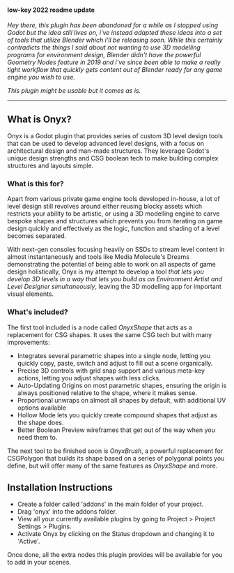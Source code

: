 #### low-key 2022 readme update
*Hey there, this plugin has been abandoned for a while as I stopped using Godot but the idea still lives on, i've instead adapted these ideas into a set of tools that utilize Blender which i'll be releasing soon.  While this certainly contradicts the things I said about not wanting to use 3D modelling programs for environment design, Blender didn't have the powerful Geometry Nodes feature in 2019 and i've since been able to make a really tight workflow that quickly gets content out of Blender ready for any game engine you wish to use.*

*This plugin might be usable but it comes as is.*


----


## What is Onyx?
Onyx is a Godot plugin that provides series of custom 3D level design tools that can be used to develop advanced level designs, with a focus on architectural design and man-made structures.  They leverage Godot's unique design strengths and CSG boolean tech to make building complex structures and layouts simple.

### What is this for?
Apart from various private game engine tools developed in-house, a lot of level design still revolves around either reusing blocky assets which restricts your ability to be artistic, or using a 3D modelling engine to carve bespoke shapes and structures which prevents you from iterating on game design quickly and effectively as the logic, function and shading of a level becomes separated.

With next-gen consoles focusing heavily on SSDs to stream level content in almost instantaneously and tools like Media Molecule's Dreams demonstrating the potential of being able to work on all aspects of game design holistically, Onyx is my attempt to develop a tool *that lets you develop 3D levels in a way that lets you build as an Environment Artist and Level Designer simultaneously*, leaving the 3D modelling app for important visual elements. 


### What's included?
The first tool included is a node called *OnyxShape* that acts as a replacement for CSG shapes.  It uses the same CSG tech but with many improvements:

- Integrates several parametric shapes into a single node, letting you quickly copy, paste, switch and adjust to fill out a scene organically.
- Precise 3D controls with grid snap support and various meta-key actions, letting you adjust shapes with less clicks.
- Auto-Updating Origins on most parametric shapes, ensuring the origin is always positioned relative to the shape, where it makes sense.
- Proportional unwraps on almost all shapes by default, with additional UV options available
- Hollow Mode lets you quickly create compound shapes that adjust as the shape does.
- Better Boolean Preview wireframes that get out of the way when you need them to.


The next tool to be finished soon is *OnyxBrush*, a powerful replacement for CSGPolygon that builds its shape based on a series of polygonal points you define, but will offer many of the same features as *OnyxShape* and more.


## Installation Instructions
- Create a folder called 'addons' in the main folder of your project.
- Drag 'onyx' into the addons folder.
- View all your currently available plugins by going to Project > Project Settings > Plugins.
- Activate Onyx by clicking on the Status dropdown and changing it to 'Active'.

Once done, all the extra nodes this plugin provides will be available for you to add in your scenes.



